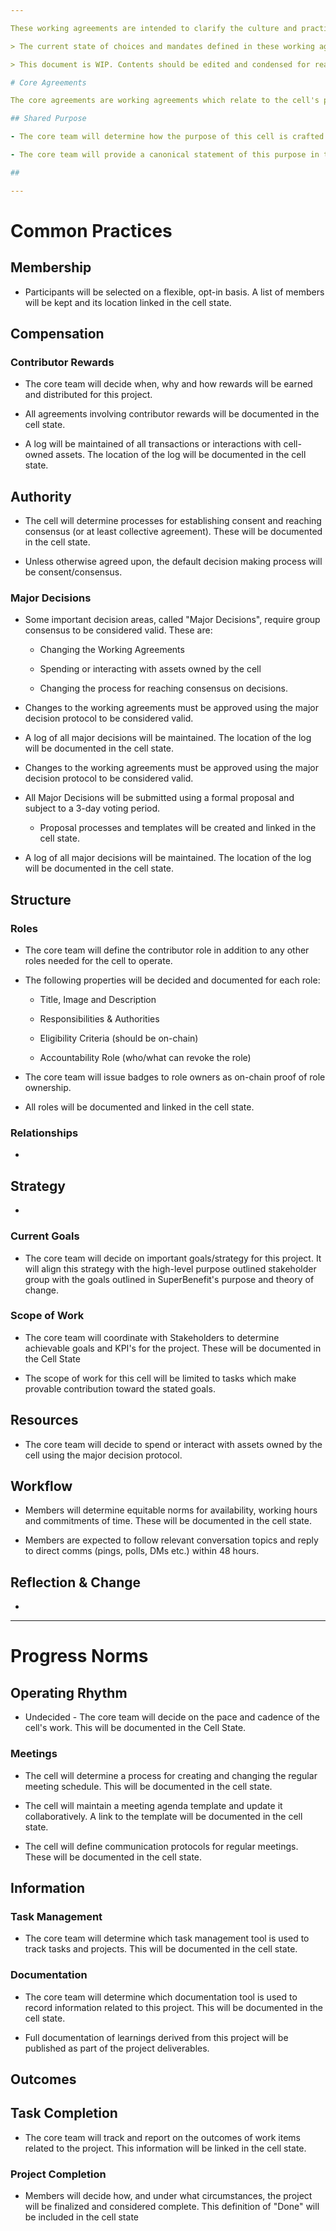 ```yaml
---

These working agreements are intended to clarify the culture and practices of the Reimagining Power cell. All working agreements currently in effect will be recorded here.

> The current state of choices and mandates defined in these working agreements can be found in .

> This document is WIP. Contents should be edited and condensed for readability before ratification

# Core Agreements

The core agreements are working agreements which relate to the cell's purpose and apply to all activity within the cell.

## Shared Purpose

- The core team will determine how the purpose of this cell is crafted and kept.

- The core team will provide a canonical statement of this purpose in the [cell state](https://app.charmverse.io/superbenefit/cell-state-reimagining-power-tlc-4808293440840059).

## 

---
```


# Common Practices

## Membership

- Participants will be selected on a flexible, opt-in basis. A list of members will be kept and its location linked in the cell state.

## Compensation

### Contributor Rewards

- The core team will decide when, why and how rewards will be earned and distributed for this project.

- All agreements involving contributor rewards will be documented in the cell state.

- A log will be maintained of all transactions or interactions with cell-owned assets. The location of the log will be documented in the cell state.

## Authority

- The cell will determine processes for establishing consent and reaching consensus (or at least collective agreement). These will be documented in the cell state.

- Unless otherwise agreed upon, the default decision making process will be consent/consensus.

### Major Decisions

- Some important decision areas, called "Major Decisions", require group consensus to be considered valid. These are:

  - Changing the Working Agreements

  - Spending or interacting with assets owned by the cell

  - Changing the process for reaching consensus on decisions.

- Changes to the working agreements must be approved using the major decision protocol to be considered valid.

- A log of all major decisions will be maintained. The location of the log will be documented in the cell state.

- Changes to the working agreements must be approved using the major decision protocol to be considered valid.

- All Major Decisions will be submitted using a formal proposal and subject to a 3-day voting period.

  - Proposal processes and templates will be created and linked in the cell state.

- A log of all major decisions will be maintained. The location of the log will be documented in the cell state.

## Structure

### Roles

- The core team will define the contributor role in addition to any other roles needed for the cell to operate.

- The following properties will be decided and documented for each role:

  - Title, Image and Description 

  - Responsibilities & Authorities 

  - Eligibility Criteria (should be on-chain) 

  - Accountability Role (who/what can revoke the role)

- The core team will issue badges to role owners as on-chain proof of role ownership.

- All roles will be documented and linked in the cell state.

### Relationships

- 

## Strategy

- 

### Current Goals

- The core team will decide on important goals/strategy for this project. It will align this strategy with the high-level purpose outlined stakeholder group with the goals outlined in SuperBenefit's purpose and theory of change. 

### Scope of Work

- The core team will coordinate with Stakeholders to determine achievable goals and KPI's for the project. These will be documented in the Cell State

- The scope of work for this cell will be limited to tasks which make provable contribution toward the stated goals.

## Resources

- The core team will decide to spend or interact with assets owned by the cell using the major decision protocol.

## Workflow

- Members will determine equitable norms for availability, working hours and commitments of time. These will be documented in the cell state.

- Members are expected to follow relevant conversation topics and reply to direct comms (pings, polls, DMs etc.) within 48 hours.

## Reflection & Change

- 

---

# Progress Norms

## Operating Rhythm

- Undecided - The core team will decide on the pace and cadence of the cell's work. This will be documented in the Cell State.

### Meetings

  - The cell will determine a process for creating and changing the regular meeting schedule. This will be documented in the cell state.

  - The cell will maintain a meeting agenda template and update it collaboratively. A link to the template will be documented in the cell state.

  - The cell will define communication protocols for regular meetings. These will be documented in the cell state.

## Information

### Task Management

  - The core team will determine which task management tool is used to track tasks and projects. This will be documented in the cell state.

### Documentation

  - The core team will determine which documentation tool is used to record information related to this project. This will be documented in the cell state.

  - Full documentation of learnings derived from this project will be published as part of the project deliverables.

## Outcomes

## Task Completion

  - The core team will track and report on the outcomes of work items related to the project. This information will be linked in the cell state.

### Project Completion

  - Members will decide how, and under what circumstances, the project will be finalized and considered complete. This definition of "Done" will be included in the cell state